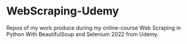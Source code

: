 # WebScraping-Udemy
Repos of my work produce during my online-course Web Scraping in Python With BeautifulSoup and Selenium 2022 from Udemy.
